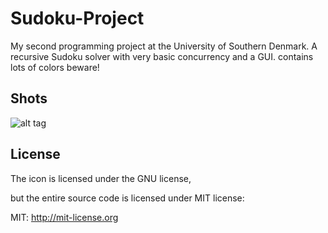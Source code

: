 # Sudoku-Project
My second programming project at the University of Southern Denmark. 
A recursive Sudoku solver with very basic concurrency and a GUI.
contains lots of colors beware!


## Shots
![alt tag](https://raw.githubusercontent.com/TheProthean/Sudoku-Project/master/GUI_1.png)

## License

The icon is licensed under the GNU license,

but the entire source code is licensed under MIT license:

MIT: http://mit-license.org
